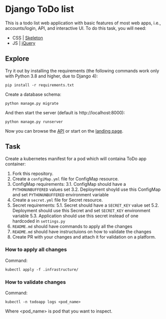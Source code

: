 # Django ToDo list

This is a todo list web application with basic features of most web apps, i.e., accounts/login, API, and interactive UI. To do this task, you will need:

- CSS | [Skeleton](http://getskeleton.com/)
- JS  | [jQuery](https://jquery.com/)

## Explore

Try it out by installing the requirements (the following commands work only with Python 3.8 and higher, due to Django 4):

```
pip install -r requirements.txt
```

Create a database schema:

```
python manage.py migrate
```

And then start the server (default is http://localhost:8000):

```
python manage.py runserver
```

Now you can browse the [API](http://localhost:8000/api/) or start on the [landing page](http://localhost:8000/).

## Task

Create a kubernetes manifest for a pod which will containa ToDo app container:

1. Fork this repository.
1. Create a `confgiMap.yml` file for ConfigMap resource.
1. ConfigMap requirements:
    3.1. ConfigMap should have a `PYTHONUNBUFFERED` values set
    3.2. Deployment shoyld use this ConfigMap and set `PYTHONUNBUFFERED` environment variable
1. Create a `secret.yml` file for Secret resource.
1. Secret requirements:
5.1. Secret should have a `SECRET_KEY` value set
5.2. Deployment should use this Secret and set `SECRET_KEY` environment variable
5.3. Application should use this secret instead of one hardcoded in `settings.py`
1. `README.md` should have commands to apply all the changes
1. `README.md` should have instructuions on how to validate the changes
1. Create PR with your changes and attach it for validation on a platform.

### How to apply all changes

Command:
```
kubectl apply -f .infrastructure/
```

### How to validate changes

Command:

```
kubectl -n todoapp logs <pod_name>
```

Where <pod_name> is pod that you want to inspect.
